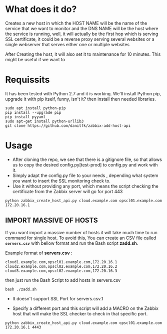 # What does it do?

Creates a new host in which the HOST NAME will be the name of the service that we want to monitor and the DNS NAME will be the host where the service is running, well, it will actually be the first hop which is serving SSL certificate, it could be a reverse proxy serving several websites or a single webserver that serves either one or multiple websites

After Creating the host, it will also set it to maintenance for 10 minutes. This might be useful if we want to 

# Requissits

It has been tested with Python 2.7 and it is working. We'll install Python pip, upgrade it with pip itself, funny, isn't it?  then install then needed libraries. 

```
sudo apt install python-pip
pip install --upgrade pip
pip install pyyaml
sudo apt-get install python-urllib3
git clone https://github.com/danitfk/zabbix-add-host-api
```

# Usage

* After cloning the repo, we see that there is a gitignore file, so that allows us to copy the desired config.py[test-prod] to config.py and work with it.
* Simply adapt the config.py file to your needs , depending what system you want to insert the SSL monitoring check to.
* Use it without providing any port, which means the script checking the certificate from the Zabbix server will go for port 443
```
python zabbix_create_host_api.py cloud.example.com opscl01.example.com 172.20.16.1
```
## IMPORT MASSIVE OF HOSTS
If you want import a massive number of hosts it will take much time to run command for single host. To avoid this, You can create an CSV file called **`servers.csv`** with bellow format and run the Bash script **zadd.sh**.

Example format of **servers.csv** :

```
cloud1.example.com,opscl01.example.com,172.20.16.1
cloud2.example.com,opscl02.example.com,172.20.16.2
cloud3.example.com,opscl02.example.com,172.20.16.3

```
then just run the Bash Script to add hosts in servers.csv

``bash ./zadd.sh``


* It doesn't support SSL Port for servers.csv.1


* Specify a different port and this script will add a MACRO on the Zabbix host that will make the SSL checker to check in that specific port.
```
python zabbix_create_host_api.py cloud.example.com opscl01.example.com 172.20.16.1 4443
```


